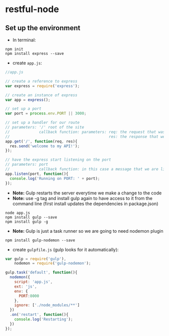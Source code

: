 # restful-node

## Set up the environment

* In terminal:

```none
npm init
npm install express --save
```

* create `app.js`:

```js
//app.js

// create a reference to express
var express = require('express');

// create an instance of express
var app = express();

// set up a port
var port = process.env.PORT || 3000;

// set up a handler for our route
// parameters: '/' root of the site
//             callback function: parameters: req: the request that was sent by the client
//                                            res: the response that we're going to send back
app.get('/', function(req, res){
  res.send('welcome to my API!');
});

// have the express start listening on the port
// parameters: port
//             callback function: in this case a message that we are listening
app.listen(port, function(){
  console.log('Running on PORT: ' + port);
});
```

* **Note:** Gulp restarts the server everytime we make a change to the code
* **Note:** use -g tag and install gulp again to have access to it from the command line (first install updates the dependencies in package.json)

```none
node app.js
npm install gulp --save
npm install gulp -g
```

* **Note:** Gulp is just a task runner so we are going to need nodemon plugin

```none
npm install gulp-nodemon --save
```

* create `gulpfile.js` (gulp looks for it automatically):

```js
var gulp = require('gulp'),
    nodemon = require('gulp-nodemon');

gulp.task('default', function(){
  nodemon({
    script: 'app.js',
    ext: 'js',
    env: {
      PORT:8000
    },
    ignore: ['./node_modules/**']
  })
  .on('restart', function(){
    console.log('Restarting');
  })
});
```

